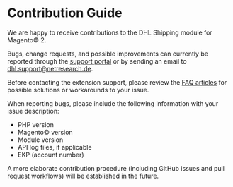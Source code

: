 Contribution Guide
==================

We are happy to receive contributions to the DHL Shipping module for Magento© 2.

Bugs, change requests, and possible improvements can currently be reported
through the [support portal](http://dhl.support.netresearch.de/) or by sending
an email to <dhl.support@netresearch.de>.

Before contacting the extension support, please review the
[FAQ articles](http://dhl.support.netresearch.de/) for possible solutions or
workarounds to your issue.

When reporting bugs, please include the following information with your issue
description:

* PHP version 
* Magento© version
* Module version
* API log files, if applicable
* EKP (account number)

A more elaborate contribution procedure (including GitHub issues and pull 
request workflows) will be established in the future.
